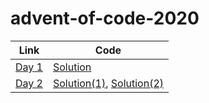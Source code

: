 # advent-of-code-2020

| Link | Code |
|------|------|
|[Day 1](https://adventofcode.com/2020/day/1) | [Solution](days/day_1/solution.rb)|
|[Day 2](https://adventofcode.com/2020/day/2) | [Solution(1)](days/day_2/solution.1.rb), [Solution(2)](days/day_2/solution.2.rb)|